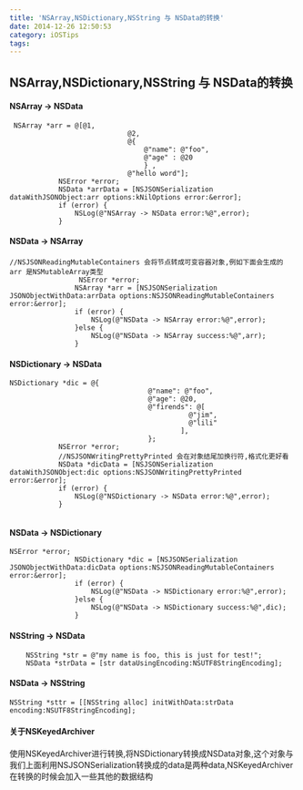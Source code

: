 ```yaml
---
title: 'NSArray,NSDictionary,NSString 与 NSData的转换'
date: 2014-12-26 12:50:53
category: iOSTips
tags:
---
```

## NSArray,NSDictionary,NSString 与 NSData的转换
#### NSArray -> NSData
```
 NSArray *arr = @[@1,
                             @2,
                             @{
                                 @"name": @"foo",
                                 @"age" : @20
                                 } ,
                             @"hello word"];
            NSError *error;
            NSData *arrData = [NSJSONSerialization dataWithJSONObject:arr options:kNilOptions error:&error];
            if (error) {
                NSLog(@"NSArray -> NSData error:%@",error);
            }
```
#### NSData -> NSArray

```
//NSJSONReadingMutableContainers 会将节点转成可变容器对象,例如下面会生成的 arr 是NSMutableArray类型
                 NSError *error;
                NSArray *arr = [NSJSONSerialization JSONObjectWithData:arrData options:NSJSONReadingMutableContainers error:&error];
                if (error) {
                    NSLog(@"NSData -> NSArray error:%@",error);
                }else {
                    NSLog(@"NSData -> NSArray success:%@",arr);
                }
```
#### NSDictionary -> NSData
```
NSDictionary *dic = @{
                                  @"name": @"foo",
                                  @"age": @20,
                                  @"firends": @[
                                            @"jim",
                                            @"lili"
                                          ],
                                  };
            NSError *error;
            //NSJSONWritingPrettyPrinted 会在对象结尾加换行符,格式化更好看
            NSData *dicData = [NSJSONSerialization dataWithJSONObject:dic options:NSJSONWritingPrettyPrinted error:&error];
            if (error) {
                NSLog(@"NSDictionary -> NSData error:%@",error);
            }
            
```

#### NSData -> NSDictionary 
```
NSError *error;
                NSDictionary *dic = [NSJSONSerialization JSONObjectWithData:dicData options:NSJSONReadingMutableContainers error:&error];
                if (error) {
                    NSLog(@"NSData -> NSDictionary error:%@",error);
                }else {
                    NSLog(@"NSData -> NSDictionary success:%@",dic);
                }
```

#### NSString -> NSData

```
    NSString *str = @"my name is foo, this is just for test!";
    NSData *strData = [str dataUsingEncoding:NSUTF8StringEncoding];
```

#### NSData -> NSString

```
NSString *sttr = [[NSString alloc] initWithData:strData encoding:NSUTF8StringEncoding];
```

#### 关于NSKeyedArchiver
使用NSKeyedArchiver进行转换,将NSDictionary转换成NSData对象,这个对象与我们上面利用NSJSONSerialization转换成的data是两种data,NSKeyedArchiver在转换的时候会加入一些其他的数据结构



